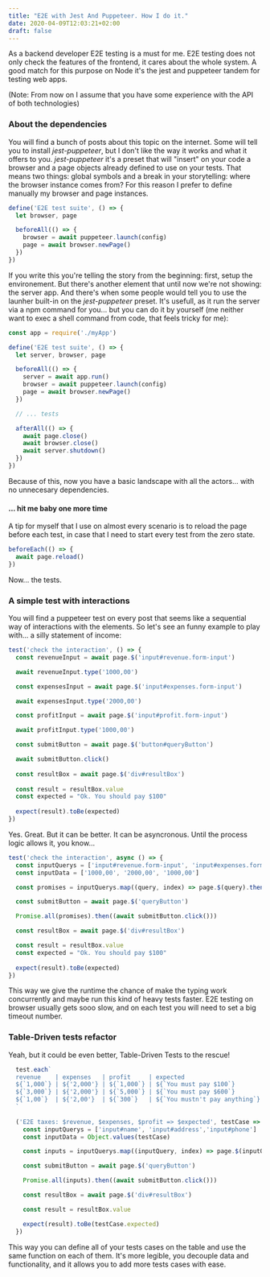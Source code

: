 ```yaml
---
title: "E2E with Jest And Puppeteer. How I do it."
date: 2020-04-09T12:03:21+02:00
draft: false
---
```


As a backend developer E2E testing is a must for me. E2E testing does not only check the features of the frontend, it cares about the whole system. A good match for this purpose on Node it's the jest and puppeteer tandem for testing web apps.

(Note: From now on I assume that you have some experience with the API of both technologies)

### About the dependencies

You will find a bunch of posts about this topic on the internet. Some will tell you to install _jest-puppeteer_, but I don't like the way it works and what it offers to you. _jest-puppeteer_ it's a preset that will "insert" on your code a browser and a page objects already defined to use on your tests. That means two things: global symbols and a break in your storytelling: where the browser instance comes from? For this reason I prefer to define manually my browser and page instances.

```javascript
define('E2E test suite', () => {
  let browser, page

  beforeAll(() => {
    browser = await puppeteer.launch(config)
    page = await browser.newPage()
  })
})
```

If you write this you're telling the story from the beginning: first, setup the environement. But there's another element that until now we're not showing: the server app. And there's when some people would tell you to use the launher built-in on the _jest-puppeteer_ preset. It's usefull, as it run the server via a npm command for you... but you can do it by yourself (me neither want to exec a shell command from code, that feels tricky for me):

```javascript
const app = require('./myApp')

define('E2E test suite', () => {
  let server, browser, page

  beforeAll(() => {
    server = await app.run()
    browser = await puppeteer.launch(config)
    page = await browser.newPage()
  })

  // ... tests

  afterAll(() => {
    await page.close()
    await browser.close()
    await server.shutdown()
  })
})
```

Because of this, now you have a basic landscape with all the actors... with no unnecesary dependencies.

#### ... hit me baby one more time

A tip for myself that I use on almost every scenario is to reload the page before each test, in case that I need to start every test from the zero state.

```javascript
beforeEach(() => {
  await page.reload()
})
```

Now... the tests.

### A simple test with interactions

You will find a puppeteer test on every post that seems like a sequential way of interactions with the elements. So let's see an funny example to play with... a silly statement of income:

```javascript
test('check the interaction', () => {
  const revenueInput = await page.$('input#revenue.form-input')

  await revenueInput.type('1000,00')

  const expensesInput = await page.$('input#expenses.form-input')

  await expensesInput.type('2000,00')

  const profitInput = await page.$('input#profit.form-input')

  await profitInput.type('1000,00')

  const submitButton = await page.$('button#queryButton')

  await submitButton.click()
  
  const resultBox = await page.$('div#resultBox')
  
  const result = resultBox.value
  const expected = "Ok. You should pay $100"
  
  expect(result).toBe(expected)
})
```

Yes. Great. But it can be better. It can be asyncronous. Until the process logic allows it, you know...

```javascript
test('check the interaction', async () => {
  const inputQuerys = ['input#revenue.form-input', 'input#expenses.form-input','input#profit.form-input']
  const inputData = ['1000,00', '2000,00', '1000,00']

  const promises = inputQuerys.map((query, index) => page.$(query).then(input => input.type(inputData[index])))

  const submitButton = await page.$('queryButton')

  Promise.all(promises).then((await submitButton.click()))

  const resultBox = await page.$('div#resultBox')

  const result = resultBox.value
  const expected = "Ok. You should pay $100"
  
  expect(result).toBe(expected)
})
```

This way we give the runtime the chance of make the typing work concurrently and maybe run this kind of heavy tests faster. E2E testing on browser usually gets sooo slow, and on each test you will need to set a big timeout number.

### Table-Driven tests refactor

Yeah, but it could be even better, Table-Driven Tests to the rescue!

```javascript
  test.each`
  revenue    | expenses   | profit     | expected
  ${`1,000`} | ${'2,000'} | ${`1,000`} | ${`You must pay $100`}
  ${`3,000`} | ${'2,000'} | ${`5,000`} | ${`You must pay $600`}
  ${`1,00`}  | ${'2,00'}  | ${`300`}   | ${`You mustn't pay anything`}
  `
  
  ('E2E taxes: $revenue, $expenses, $profit => $expected', testCase => {
    const inputQuerys = ['input#name', 'input#address','input#phone']
    const inputData = Object.values(testCase)

    const inputs = inputQuerys.map((inputQuery, index) => page.$(inputQuery).then(input => input.type(inputData[index])))

    const submitButton = await page.$('queryButton')

    Promise.all(inputs).then((await submitButton.click()))

    const resultBox = await page.$('div#resultBox')

    const result = resultBox.value

    expect(result).toBe(testCase.expected)
  })
```

This way you can define all of your tests cases on the table and use the same function on each of them. It's more legible, you decouple data and functionality, and it allows you to add more tests cases with ease.

